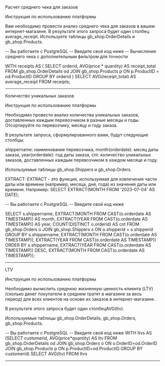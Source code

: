 Расчет среднего чека для заказов

Инструкция по использованию платформы



Вам необходимо провести анализ среднего чека для заказов в вашем интернет-магазине.
В результате этого запроса будет один столбец average_receipt.
Используете таблицы gb_shop.OrderDetails и gb_shop.Products.


-- Вы работаете с PostgreSQL
-- Введите свой код ниже
-- Вычисление среднего чека с дополнительным фильтром для точности

WITH receipts AS (
    SELECT orderid, AVG(price * quantity) AS receipt_total
    FROM gb_shop.OrderDetails od
    JOIN gb_shop.Products p ON p.ProductID = od.ProductID
    GROUP BY orderid
)
SELECT AVG(receipt_total) AS average_receipt
FROM receipts;


**********************


Количество уникальных заказов

Инструкция по использованию платформы



Необходимо провести анализ количества уникальных заказов, доставленных каждым перевозчиком в разные месяцы и годы.
Отсортируйте по перевозчику, месяцу и году заказа.

В результате запроса, сформулированного вами, будут следующие столбцы:

shippername: наименование перевозчика,
month(orderdate): месяц даты заказа,
year(orderdate): год даты заказа,
cnt: количество уникальных заказов, доставленных каждым перевозчиком в каждом месяце и году.

Используемые таблицы gb_shop.Shippers и gb_shop.Orders.

EXTRACT: EXTRACT - это функция, используемая для извлечения части даты или времени (например, месяца, дня, года) из значения даты или времени. Например: SELECT EXTRACT(MONTH FROM '2023-07-04' AS DATE);


-- Вы работаете с PostgreSQL
-- Введите свой код ниже

SELECT 
    s.shippername, 
    EXTRACT(MONTH FROM CAST(o.orderdate AS TIMESTAMP)) AS month, 
    EXTRACT(YEAR FROM CAST(o.orderdate AS TIMESTAMP)) AS year, 
    COUNT(DISTINCT o.orderid) AS cnt
FROM 
    gb_shop.Orders o
JOIN 
    gb_shop.Shippers s ON o.shipperid = s.shipperid
GROUP BY 
    s.shippername, 
    EXTRACT(MONTH FROM CAST(o.orderdate AS TIMESTAMP)), 
    EXTRACT(YEAR FROM CAST(o.orderdate AS TIMESTAMP))
ORDER BY 
    s.shippername, 
    EXTRACT(YEAR FROM CAST(o.orderdate AS TIMESTAMP)) DESC, 
    EXTRACT(MONTH FROM CAST(o.orderdate AS TIMESTAMP));


*****************************************



LTV

Инструкция по использованию платформы



Необходимо вычислить среднюю жизненную ценность клиента (LTV) (сколько денег покупатели в среднем тратят в магазине за весь период) для всех клиентов на основе их заказов в интернет-магазине.

В результате этого запроса будет один столбецAVG(ltv).

Используемые таблицы gb_shop.OrderDetails, gb_shop.Orders, gb_shop.Products.

-- Вы работаете с PostgreSQL
-- Введите свой код ниже
WITH ltvs AS (SELECT customerid, AVG(price*quantity) AS ltv 
FROM gb_shop.OrderDetails od
    JOIN gb_shop.Orders o ON o.OrderID=od.OrderID
           JOIN gb_shop.Products p ON p.ProductID=od.ProductID
GROUP BY customerid)
SELECT AVG(ltv) 
FROM ltvs

***************